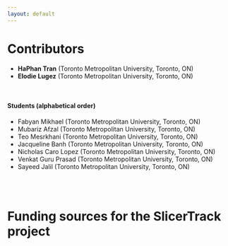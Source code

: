 ```yaml
---
layout: default
---
```

# Contributors
* **HaPhan Tran** (Toronto Metropolitan University, Toronto, ON)
*  **Elodie Lugez** (Toronto Metropolitan University, Toronto, ON)




<br>

#### Students (alphabetical order)

* Fabyan Mikhael (Toronto Metropolitan University, Toronto, ON)
*   Mubariz Afzal (Toronto Metropolitan University, Toronto, ON)
* Teo Mesrkhani (Toronto Metropolitan University, Toronto, ON)
*   Jacqueline Banh (Toronto Metropolitan University, Toronto, ON)
* Nicholas Caro Lopez (Toronto Metropolitan University, Toronto, ON)
* Venkat Guru Prasad (Toronto Metropolitan University, Toronto, ON)
* Sayeed Jalil (Toronto Metropolitan University, Toronto, ON)

<br>
<br>

# Funding sources for the SlicerTrack project
